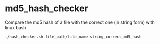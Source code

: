 # md5_hash_checker

Compare the md5 hash of a file with the correct one (in string form) with linux bash

```./hash_checker.sh file_path/file_name string_correct_md5_hash```
